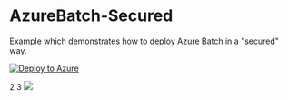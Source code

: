 # AzureBatch-Secured
Example which demonstrates how to deploy Azure Batch in a "secured" way.

[![Deploy to Azure](https://aka.ms/deploytoazurebutton)](https://portal.azure.com/#create/Microsoft.Template/uri/https%3A%2F%2Fraw.githubusercontent.com%2Fmocelj%2FAzureBatch-Secured%2Fmain%2Fazuredeploy.json)


2
3
<a href="http://armviz.io/#/?load=https://raw.githubusercontent.com/mocelj/AzureBatch-Secured/main/azuredeploy.json" target="_blank">
  <img src="http://armviz.io/visualizebutton.png"/>
</a>



